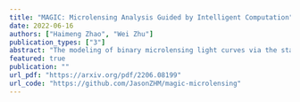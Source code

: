 ```yaml
---
title: "MAGIC: Microlensing Analysis Guided by Intelligent Computation"
date: 2022-06-16
authors: ["Haimeng Zhao", "Wei Zhu"]
publication_types: ["3"]
abstract: "The modeling of binary microlensing light curves via the standard sampling-based method can be challenging, because of the time-consuming light curve computation and the pathological likelihood landscape in the high-dimensional parameter space. In this work, we present MAGIC, which is a machine learning framework to efficiently and accurately infer the microlensing parameters of binary events with realistic data quality. In MAGIC, binary microlensing parameters are divided into two groups and inferred separately with different neural networks. The key feature of MAGIC is the introduction of neural controlled differential equation, which provides the capability to handle light curves with irregular sampling and large data gaps. Based on simulated light curves, we show that MAGIC can achieve fractional uncertainties of a few percent on the binary mass ratio and separation. We also test MAGIC on a real microlensing event. MAGIC is able to locate the degenerate solutions even when large data gaps are introduced. As irregular samplings are common in astronomical surveys, our method also has implications to other studies that involve time series."
featured: true
publication: ""
url_pdf: "https://arxiv.org/pdf/2206.08199"
url_code: "https://github.com/JasonZHM/magic-microlensing"
---
```


